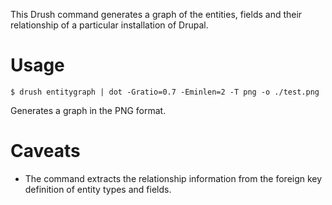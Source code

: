This Drush command generates a graph of the entities, fields and their
relationship of a particular installation of Drupal.

# Usage

    $ drush entitygraph | dot -Gratio=0.7 -Eminlen=2 -T png -o ./test.png

Generates a graph in the PNG format.

# Caveats

* The command extracts the relationship information from the foreign key
  definition of entity types and fields.
